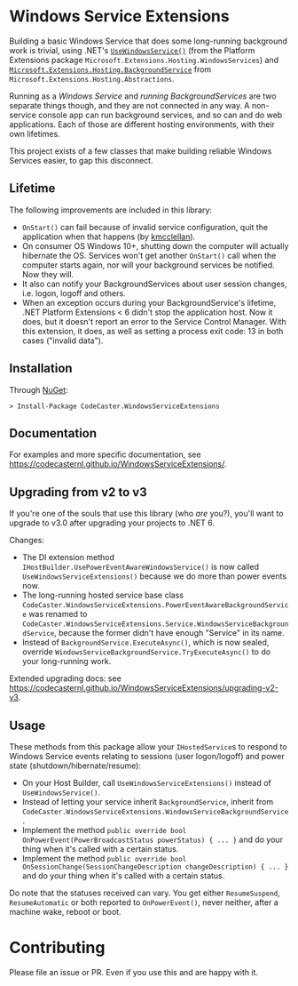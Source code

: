 ﻿# Windows Service Extensions
Building a basic Windows Service that does some long-running background work is trivial, using .NET's [`UseWindowsService()`](https://docs.microsoft.com/en-us/dotnet/api/microsoft.extensions.hosting.windowsservicelifetimehostbuilderextensions.usewindowsservice?view=dotnet-plat-ext-6.0) (from the Platform Extensions package `Microsoft.Extensions.Hosting.WindowsServices`) and [`Microsoft.Extensions.Hosting.BackgroundService`](https://docs.microsoft.com/en-us/dotnet/api/microsoft.extensions.hosting.backgroundservice?view=dotnet-plat-ext-6.0) from `Microsoft.Extensions.Hosting.Abstractions`. 

Running as a _Windows Service_ and _running BackgroundServices_ are two separate things though, and they are not connected in any way. A non-service console app can run background services, and so can and do web applications. Each of those are different hosting environments, with their own lifetimes.

This project exists of a few classes that make building reliable Windows Services easier, to gap this disconnect. 

## Lifetime
The following improvements are included in this library:

* `OnStart()` can fail because of invalid service configuration, quit the application when that happens (by [kmcclellan](https://github.com/dotnet/runtime/issues/50019#issuecomment-678658133)).
* On consumer OS Windows 10+, shutting down the computer will actually hibernate the OS. Services won't get another `OnStart()` call when the computer starts again, nor will your background services be notified. Now they will.
* It also can notify your BackgroundServices about user session changes, i.e. logon, logoff and others.
* When an exception occurs during your BackgroundService's lifetime, .NET Platform Extensions < 6 didn't stop the application host. Now it does, but it doesn't report an error to the Service Control Manager. With this extension, it does, as well as setting a process exit code: 13 in both cases ("invalid data").

## Installation
Through [NuGet](https://www.nuget.org/packages/CodeCaster.WindowsServiceExtensions/):

    > Install-Package CodeCaster.WindowsServiceExtensions
    
## Documentation
For examples and more specific documentation, see https://codecasternl.github.io/WindowsServiceExtensions/.

## Upgrading from v2 to v3
If you're one of the souls that use this library (who _are_ you?), you'll want to upgrade to v3.0 after upgrading your projects to .NET 6. 

Changes:

* The DI extension method `IHostBuilder.UsePowerEventAwareWindowsService()` is now called `UseWindowsServiceExtensions()` because we do more than power events now.
* The long-running hosted service base class `CodeCaster.WindowsServiceExtensions.PowerEventAwareBackgroundService` was renamed to `CodeCaster.WindowsServiceExtensions.Service.WindowsServiceBackgroundService`, because the former didn't have enough "Service" in its name.
* Instead of `BackgroundService.ExecuteAsync()`, which is now sealed, override `WindowsServiceBackgroundService.TryExecuteAsync()` to do your long-running work.

Extended upgrading docs: see https://codecasternl.github.io/WindowsServiceExtensions/upgrading-v2-v3.

## Usage
These methods from this package allow your `IHostedService`s to respond to Windows Service events relating to sessions (user logon/logoff) and power state (shutdown/hibernate/resume):

* On your Host Builder, call `UseWindowsServiceExtensions()` instead of `UseWindowsService()`.
* Instead of letting your service inherit `BackgroundService`, inherit from `CodeCaster.WindowsServiceExtensions.WindowsServiceBackgroundService`.
* Implement the method `public override bool OnPowerEvent(PowerBroadcastStatus powerStatus) { ... }` and do your thing when it's called with a certain status.
* Implement the method `public override bool OnSessionChange(SessionChangeDescription changeDescription) { ... }` and do your thing when it's called with a certain status.

Do note that the statuses received can vary. You get either `ResumeSuspend`, `ResumeAutomatic` or both reported to `OnPowerEvent()`, never neither, after a machine wake, reboot or boot.

# Contributing
Please file an issue or PR. Even if you use this and are happy with it.

